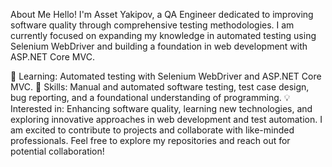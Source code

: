 About Me
Hello! I'm Asset Yakipov, a QA Engineer dedicated to improving software quality through comprehensive testing methodologies. I am currently focused on expanding my knowledge in automated testing using Selenium WebDriver and building a foundation in web development with ASP.NET Core MVC.

🌱 Learning: Automated testing with Selenium WebDriver and ASP.NET Core MVC.
🔧 Skills: Manual and automated software testing, test case design, bug reporting, and a foundational understanding of programming.
💡 Interested in: Enhancing software quality, learning new technologies, and exploring innovative approaches in web development and test automation.
I am excited to contribute to projects and collaborate with like-minded professionals. Feel free to explore my repositories and reach out for potential collaboration!
